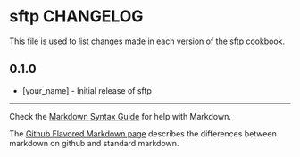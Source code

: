 sftp CHANGELOG
==============

This file is used to list changes made in each version of the sftp cookbook.

0.1.0
-----
- [your_name] - Initial release of sftp

- - -
Check the [Markdown Syntax Guide](http://daringfireball.net/projects/markdown/syntax) for help with Markdown.

The [Github Flavored Markdown page](http://github.github.com/github-flavored-markdown/) describes the differences between markdown on github and standard markdown.

